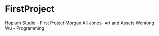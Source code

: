 # FirstProject
Hopium Studio - First Project
Morgan Ali Jones- Art and Assets
Wentong Wu - Programming
